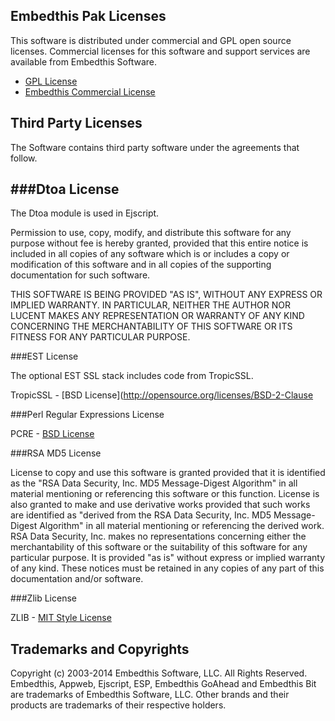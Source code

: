 Embedthis Pak Licenses
---

This software is distributed under commercial and GPL open source licenses.
Commercial licenses for this software and support services are available 
from Embedthis Software.

* [GPL License](http://www.gnu.org/licenses/gpl-2.0.html)
* [Embedthis Commercial License](http://embedthis.com/licensing/index.html)


Third Party Licenses
---

The Software contains third party software under the agreements that follow.

###Dtoa License
---

The Dtoa module is used in Ejscript.

Permission to use, copy, modify, and distribute this software for any purpose 
without fee is hereby granted, provided that this entire notice is included 
in all copies of any software which is or includes a copy or modification of 
this software and in all copies of the supporting documentation for such 
software.

THIS SOFTWARE IS BEING PROVIDED "AS IS", WITHOUT ANY EXPRESS OR IMPLIED 
WARRANTY. IN PARTICULAR, NEITHER THE AUTHOR NOR LUCENT MAKES ANY REPRESENTATION
OR WARRANTY OF ANY KIND CONCERNING THE MERCHANTABILITY OF THIS SOFTWARE OR ITS 
FITNESS FOR ANY PARTICULAR PURPOSE.


###EST License

The optional EST SSL stack includes code from TropicSSL.

TropicSSL - [BSD License](http://opensource.org/licenses/BSD-2-Clause


###Perl Regular Expressions License

PCRE - [BSD License](http://opensource.org/licenses/BSD-2-Clause)


###RSA MD5 License

License to copy and use this software is granted provided that it is identified 
as the "RSA Data Security, Inc. MD5 Message-Digest Algorithm" in all material 
mentioning or referencing this software or this function. License is also 
granted to make and use derivative works provided that such works are 
identified as "derived from the RSA Data Security, Inc. MD5 Message-Digest 
Algorithm" in all material mentioning or referencing the derived work. RSA Data
Security, Inc. makes no representations concerning either the merchantability 
of this software or the suitability of this software for any particular 
purpose. It is provided "as is" without express or implied warranty of any 
kind. These notices must be retained in any copies of any part of this 
documentation and/or software. 


###Zlib License

ZLIB - [MIT Style License](http://www.zlib.net/zlib_license.html)


Trademarks and Copyrights
---
Copyright (c) 2003-2014 Embedthis Software, LLC. All Rights Reserved.
Embedthis, Appweb, Ejscript, ESP, Embedthis GoAhead and Embedthis Bit
are trademarks of Embedthis Software, LLC. Other brands and their products
are trademarks of their respective holders.

